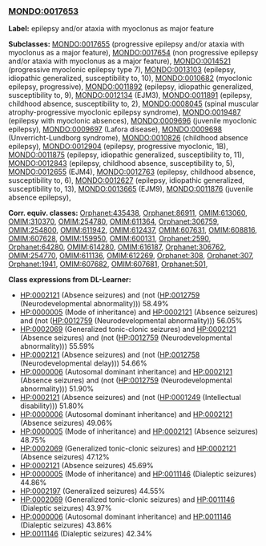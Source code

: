 
### [MONDO:0017653](http://purl.obolibrary.org/obo/MONDO_0017653)
**Label:** epilepsy and/or ataxia with myoclonus as major feature

**Subclasses:** [MONDO:0017655](http://purl.obolibrary.org/obo/MONDO_0017655) (progressive epilepsy and/or ataxia with myoclonus as a major feature), [MONDO:0017654](http://purl.obolibrary.org/obo/MONDO_0017654) (non progressive epilepsy and/or ataxia with myoclonus as a major feature), [MONDO:0014521](http://purl.obolibrary.org/obo/MONDO_0014521) (progressive myoclonic epilepsy type 7), [MONDO:0013103](http://purl.obolibrary.org/obo/MONDO_0013103) (epilepsy, idiopathic generalized, susceptibility to, 10), [MONDO:0010682](http://purl.obolibrary.org/obo/MONDO_0010682) (myoclonic epilepsy, progressive), [MONDO:0011892](http://purl.obolibrary.org/obo/MONDO_0011892) (epilepsy, idiopathic generalized, susceptibility to, 9), [MONDO:0012134](http://purl.obolibrary.org/obo/MONDO_0012134) (EJM3), [MONDO:0011891](http://purl.obolibrary.org/obo/MONDO_0011891) (epilepsy, childhood absence, susceptibility to, 2), [MONDO:0008045](http://purl.obolibrary.org/obo/MONDO_0008045) (spinal muscular atrophy-progressive myoclonic epilepsy syndrome), [MONDO:0019487](http://purl.obolibrary.org/obo/MONDO_0019487) (epilepsy with myoclonic absences), [MONDO:0009696](http://purl.obolibrary.org/obo/MONDO_0009696) (juvenile myoclonic epilepsy), [MONDO:0009697](http://purl.obolibrary.org/obo/MONDO_0009697) (Lafora disease), [MONDO:0009698](http://purl.obolibrary.org/obo/MONDO_0009698) (Unverricht-Lundborg syndrome), [MONDO:0010826](http://purl.obolibrary.org/obo/MONDO_0010826) (childhood absence epilepsy), [MONDO:0012904](http://purl.obolibrary.org/obo/MONDO_0012904) (epilepsy, progressive myoclonic, 1B), [MONDO:0011875](http://purl.obolibrary.org/obo/MONDO_0011875) (epilepsy, idiopathic generalized, susceptibility to, 11), [MONDO:0012843](http://purl.obolibrary.org/obo/MONDO_0012843) (epilepsy, childhood absence, susceptibility to, 5), [MONDO:0012655](http://purl.obolibrary.org/obo/MONDO_0012655) (EJM4), [MONDO:0012763](http://purl.obolibrary.org/obo/MONDO_0012763) (epilepsy, childhood absence, susceptibility to, 6), [MONDO:0012627](http://purl.obolibrary.org/obo/MONDO_0012627) (epilepsy, idiopathic generalized, susceptibility to, 13), [MONDO:0013665](http://purl.obolibrary.org/obo/MONDO_0013665) (EJM9), [MONDO:0011876](http://purl.obolibrary.org/obo/MONDO_0011876) (juvenile absence epilepsy), 

**Corr. equiv. classes:** [Orphanet:435438](http://www.orpha.net/ORDO/Orphanet_435438), [Orphanet:86911](http://www.orpha.net/ORDO/Orphanet_86911), [OMIM:613060](http://purl.obolibrary.org/obo/OMIM_613060), [OMIM:310370](http://purl.obolibrary.org/obo/OMIM_310370), [OMIM:254780](http://purl.obolibrary.org/obo/OMIM_254780), [OMIM:611364](http://purl.obolibrary.org/obo/OMIM_611364), [Orphanet:306759](http://www.orpha.net/ORDO/Orphanet_306759), [OMIM:254800](http://purl.obolibrary.org/obo/OMIM_254800), [OMIM:611942](http://purl.obolibrary.org/obo/OMIM_611942), [OMIM:612437](http://purl.obolibrary.org/obo/OMIM_612437), [OMIM:607631](http://purl.obolibrary.org/obo/OMIM_607631), [OMIM:608816](http://purl.obolibrary.org/obo/OMIM_608816), [OMIM:607628](http://purl.obolibrary.org/obo/OMIM_607628), [OMIM:159950](http://purl.obolibrary.org/obo/OMIM_159950), [OMIM:600131](http://purl.obolibrary.org/obo/OMIM_600131), [Orphanet:2590](http://www.orpha.net/ORDO/Orphanet_2590), [Orphanet:64280](http://www.orpha.net/ORDO/Orphanet_64280), [OMIM:614280](http://purl.obolibrary.org/obo/OMIM_614280), [OMIM:616187](http://purl.obolibrary.org/obo/OMIM_616187), [Orphanet:306762](http://www.orpha.net/ORDO/Orphanet_306762), [OMIM:254770](http://purl.obolibrary.org/obo/OMIM_254770), [OMIM:611136](http://purl.obolibrary.org/obo/OMIM_611136), [OMIM:612269](http://purl.obolibrary.org/obo/OMIM_612269), [Orphanet:308](http://www.orpha.net/ORDO/Orphanet_308), [Orphanet:307](http://www.orpha.net/ORDO/Orphanet_307), [Orphanet:1941](http://www.orpha.net/ORDO/Orphanet_1941), [OMIM:607682](http://purl.obolibrary.org/obo/OMIM_607682), [OMIM:607681](http://purl.obolibrary.org/obo/OMIM_607681), [Orphanet:501](http://www.orpha.net/ORDO/Orphanet_501), 

**Class expressions from DL-Learner:**

- [HP:0002121](http://purl.obolibrary.org/obo/HP_0002121) (Absence seizures) and (not ([HP:0012759](http://purl.obolibrary.org/obo/HP_0012759) (Neurodevelopmental abnormality))) 58.49%
- [HP:0000005](http://purl.obolibrary.org/obo/HP_0000005) (Mode of inheritance) and [HP:0002121](http://purl.obolibrary.org/obo/HP_0002121) (Absence seizures) and (not ([HP:0012759](http://purl.obolibrary.org/obo/HP_0012759) (Neurodevelopmental abnormality))) 56.05%
- [HP:0002069](http://purl.obolibrary.org/obo/HP_0002069) (Generalized tonic-clonic seizures) and [HP:0002121](http://purl.obolibrary.org/obo/HP_0002121) (Absence seizures) and (not ([HP:0012759](http://purl.obolibrary.org/obo/HP_0012759) (Neurodevelopmental abnormality))) 55.59%
- [HP:0002121](http://purl.obolibrary.org/obo/HP_0002121) (Absence seizures) and (not ([HP:0012758](http://purl.obolibrary.org/obo/HP_0012758) (Neurodevelopmental delay))) 54.66%
- [HP:0000006](http://purl.obolibrary.org/obo/HP_0000006) (Autosomal dominant inheritance) and [HP:0002121](http://purl.obolibrary.org/obo/HP_0002121) (Absence seizures) and (not ([HP:0012759](http://purl.obolibrary.org/obo/HP_0012759) (Neurodevelopmental abnormality))) 51.90%
- [HP:0002121](http://purl.obolibrary.org/obo/HP_0002121) (Absence seizures) and (not ([HP:0001249](http://purl.obolibrary.org/obo/HP_0001249) (Intellectual disability))) 51.80%
- [HP:0000006](http://purl.obolibrary.org/obo/HP_0000006) (Autosomal dominant inheritance) and [HP:0002121](http://purl.obolibrary.org/obo/HP_0002121) (Absence seizures) 49.06%
- [HP:0000005](http://purl.obolibrary.org/obo/HP_0000005) (Mode of inheritance) and [HP:0002121](http://purl.obolibrary.org/obo/HP_0002121) (Absence seizures) 48.75%
- [HP:0002069](http://purl.obolibrary.org/obo/HP_0002069) (Generalized tonic-clonic seizures) and [HP:0002121](http://purl.obolibrary.org/obo/HP_0002121) (Absence seizures) 47.12%
- [HP:0002121](http://purl.obolibrary.org/obo/HP_0002121) (Absence seizures) 45.69%
- [HP:0000005](http://purl.obolibrary.org/obo/HP_0000005) (Mode of inheritance) and [HP:0011146](http://purl.obolibrary.org/obo/HP_0011146) (Dialeptic seizures) 44.86%
- [HP:0002197](http://purl.obolibrary.org/obo/HP_0002197) (Generalized seizures) 44.55%
- [HP:0002069](http://purl.obolibrary.org/obo/HP_0002069) (Generalized tonic-clonic seizures) and [HP:0011146](http://purl.obolibrary.org/obo/HP_0011146) (Dialeptic seizures) 43.97%
- [HP:0000006](http://purl.obolibrary.org/obo/HP_0000006) (Autosomal dominant inheritance) and [HP:0011146](http://purl.obolibrary.org/obo/HP_0011146) (Dialeptic seizures) 43.86%
- [HP:0011146](http://purl.obolibrary.org/obo/HP_0011146) (Dialeptic seizures) 42.34%


